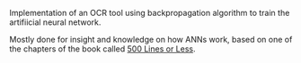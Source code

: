 Implementation of an OCR tool using backpropagation algorithm to train the artifiicial neural network.

Mostly done for insight and knowledge on how ANNs work, based on one of the chapters of the book called [500 Lines or Less]([https://aosabook.org/en/500L/optical-character-recognition-ocr.html]).
